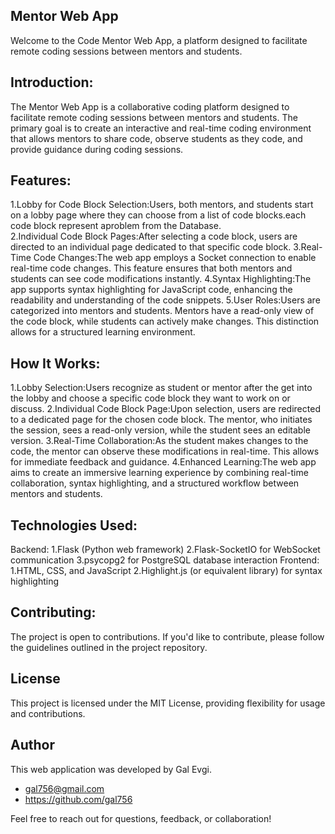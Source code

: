 ## Mentor Web App

Welcome to the Code Mentor Web App, a platform designed to facilitate remote coding sessions between mentors and students.

## Introduction:
The Mentor Web App is a collaborative coding platform designed to facilitate remote coding sessions between mentors and students. The primary goal is to create an interactive and real-time coding environment that allows mentors to share code, observe students as they code, and provide guidance during coding sessions.

## Features:
1.Lobby for Code Block Selection:Users, both mentors, and students start on a lobby page where they can choose from a list of code blocks.each code block represent aproblem from the Database.  
2.Individual Code Block Pages:After selecting a code block, users are directed to an individual page dedicated to that specific code block.
3.Real-Time Code Changes:The web app employs a Socket connection to enable real-time code changes. This feature ensures that both mentors and students can see code modifications instantly.
4.Syntax Highlighting:The app supports syntax highlighting for JavaScript code, enhancing the readability and understanding of the code snippets.
5.User Roles:Users are categorized into mentors and students. Mentors have a read-only view of the code block, while students can actively make changes. This distinction allows for a structured learning environment.

## How It Works:
1.Lobby Selection:Users recognize as student or mentor after the get into the lobby and choose a specific code block they want to work on or discuss.
2.Individual Code Block Page:Upon selection, users are redirected to a dedicated page for the chosen code block. The mentor, who initiates the session, sees a read-only version, while the student sees an editable version.
3.Real-Time Collaboration:As the student makes changes to the code, the mentor can observe these modifications in real-time. This allows for immediate feedback and guidance.
4.Enhanced Learning:The web app aims to create an immersive learning experience by combining real-time collaboration, syntax highlighting, and a structured workflow between mentors and students.

## Technologies Used:
Backend:
1.Flask (Python web framework)
2.Flask-SocketIO for WebSocket communication
3.psycopg2 for PostgreSQL database interaction
Frontend:
1.HTML, CSS, and JavaScript
2.Highlight.js (or equivalent library) for syntax highlighting

## Contributing:
The project is open to contributions. If you'd like to contribute, please follow the guidelines outlined in the project repository.

## License
This project is licensed under the MIT License, providing flexibility for usage and contributions.

## Author

This web application was developed by Gal Evgi.

- gal756@gmail.com
- https://github.com/gal756

Feel free to reach out for questions, feedback, or collaboration!
